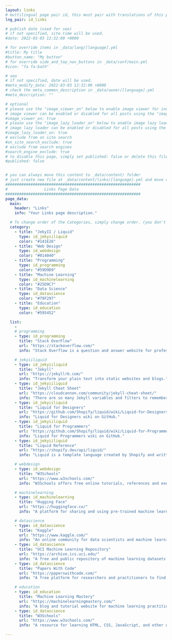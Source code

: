 ```yaml
---
layout: links
# multilingual page pair id, this must pair with translations of this page. (This name must be unique)
lng_pair: id_links

# publish date (used for seo)
# if not specified, site.time will be used.
#date: 2022-03-03 12:32:00 +0000

# for override items in _data/lang/[language].yml
#title: My title
#button_name: "My button"
# for override side_and_top_nav_buttons in _data/conf/main.yml
#icon: "fa fa-bath"

# seo
# if not specified, date will be used.
#meta_modify_date: 2022-03-03 12:32:00 +0000
# check the meta_common_description in _data/owner/[language].yml
#meta_description: ""

# optional
# please use the "image_viewer_on" below to enable image viewer for individual pages or posts (_posts/ or [language]/_posts folders).
# image viewer can be enabled or disabled for all posts using the "image_viewer_posts: true" setting in _data/conf/main.yml.
#image_viewer_on: true
# please use the "image_lazy_loader_on" below to enable image lazy loader for individual pages or posts (_posts/ or [language]/_posts folders).
# image lazy loader can be enabled or disabled for all posts using the "image_lazy_loader_posts: true" setting in _data/conf/main.yml.
#image_lazy_loader_on: true
# exclude from on site search
#on_site_search_exclude: true
# exclude from search engines
#search_engine_exclude: true
# to disable this page, simply set published: false or delete this file
#published: false


# you can always move this content to _data/content/ folder
# just create new file at _data/content/links/[language].yml and move content below.
###########################################################
#                Links Page Data
###########################################################
page_data:
  main:
    header: "Links"
    info: "Your Links page description."

  # To change order of the Categories, simply change order. (you don't need to change list order.)
  category:
    - title: "JekyII / Liquid"
      type: id_jekyiiliquid
      color: "#141E26"
    - title: "Web Design"
      type: id_webdesign
      color: "#014040"
    - title: "Programming"
      type: id_programming
      color: "#59D9D9"
    - title: "Machine Learning"
      type: id_machinelearning
      color: "#25D9C7"
    - title: "Data Science"
      type: id_datascience
      color: "#79F297"
    - title: "Education"
      type: id_education
      color: "#595452"

  list:
    -
    # programming
    - type: id_programming
      title: "Stack OverFlow"
      url: "https://stackoverflow.com/"
      info: "Stack Overflow is a question and answer website for professional and enthusiastic programmers."

    # jekyiiliquid
    - type: id_jekyiiliquid
      title: "Jekyll"
      url: "https://jekyllrb.com/"
      info: "Transform your plain text into static websites and blogs."
    - type: id_jekyiiliquid
      title: "Jekyll Cheat Sheet"
      url: "https://cloudcannon.com/community/jekyll-cheat-sheet/"
      info: "There are so many Jekyll variables and filters to remember and it can be tricky to keep it all in your head. This cheat sheet serves as a quick reference of everything Jekyll can do."
    - type: id_jekyiiliquid
      title: "Liquid for Designers"
      url: "https://github.com/Shopify/liquid/wiki/Liquid-for-Designers"
      info: "Liquid for Designers wiki on GitHub."
    - type: id_jekyiiliquid
      title: "Liquid for Programmers"
      url: "https://github.com/Shopify/liquid/wiki/Liquid-for-Programmers"
      info: "Liquid for Programmers wiki on GitHub."
    - type: id_jekyiiliquid
      title: "Liquid Reference"
      url: "https://shopify.dev/api/liquid/"
      info: "Liquid is a template language created by Shopify and written in Ruby. It is now available as an open source project on GitHub."

    # webdesign
    - type: id_webdesign
      title: "W3Schools"
      url: "https://www.w3schools.com/"
      info: "W3Schools offers free online tutorials, references and exercises in all the major languages of the web. Covering popular subjects like HTML, CSS, JavaScript, Python, SQL, Java, and many more."

    # machinelearning
    - type: id_machinelearning
      title: "Hugging Face"
      url: "https://huggingface.co/"
      info: "A platform for sharing and using pre-trained machine learning models."

    # datascience
    - type: id_datascience
      title: "Kaggle"
      url: "https://www.kaggle.com/"
      info: "An online community for data scientists and machine learning practitioners."
    - type: id_datascience
      title: "UCI Machine Learning Repository"
      url: "https://archive.ics.uci.edu/"
      info: "A free and public repository of machine learning datasets."
    - type: id_datascience
      title: "Papers With Code"
      url: "https://paperswithcode.com/"
      info: "A free platform for researchers and practitioners to find and track the latest papers in Machine Learning, Deep Learning, and AI, along with their code and datasets."

    # education
    - type: id_education
      title: "Machine Learning Mastery"
      url: "https://machinelearningmastery.com/"
      info: "A blog and tutorial website for machine learning practitioners."
    - type: id_datascience
      title: "W3Schools"
      url: "https://www.w3schools.com/"
      info: "A resource for learning HTML, CSS, JavaScript, and other web development languages."

---
```


